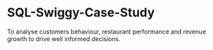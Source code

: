 # SQL-Swiggy-Case-Study
To analyse customers behaviour, restaurant performance and revenue growth to drive well informed decisions.
